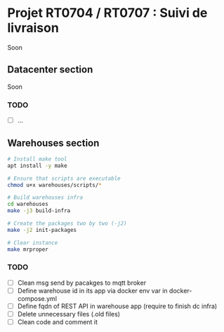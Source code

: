 # Projet RT0704 / RT0707 : Suivi de livraison

Soon

## Datacenter section

Soon

### TODO

- [ ] ...

## Warehouses section

```bash
# Install make tool
apt install -y make

# Ensure that scripts are executable
chmod u+x warehouses/scripts/*

# Build warehouses infra
cd warehouses
make -j3 build-infra

# Create the packages two by two (-j2)
make -j2 init-packages

# Clear instance
make mrproper
```

### TODO

- [ ] Clean msg send by pacakges to mqtt broker
- [ ] Define warehouse id in its app via docker env var in docker-compose.yml
- [ ] Define fqdn of REST API in warehouse app (require to finish dc infra)
- [ ] Delete unnecessary files (.old files)
- [ ] Clean code and comment it
